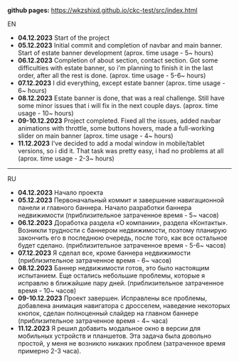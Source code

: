 **github pages:** https://wkzshixd.github.io/ckc-test/src/index.html

EN 
- **04.12.2023**
  Start of the project
- **05.12.2023**
  Initial commit and completion of navbar and main banner. Start of estate banner development (aprox. time usage - 5~ hours)
- **06.12.2023**
  Completion of about section, contact section. Got some difficulties with estate banner, so i'm planning to finish it in the last order, after all the rest is done. (aprox. time usage - 5-6~ hours)
- **07.12.2023**
  I did everything, except estate banner (aprox. time usage - 6~ hours)
- **08.12.2023**
  Estate banner is done, that was a real challenge. Still have some minor issues that i will fix in the next couple days. (aprox. time usage - 10~ hours)
- **09-10.12.2023**
  Project completed. Fixed all the issues, added navbar animations with throttle, some buttons hovers, made a full-working slider on main banner (aprox. time usage - 4~ hours)
- **11.12.2023**
  I've decided to add a modal window in mobile/tablet versions, so i did it. That task was pretty easy, i had no problems at all (aprox. time usage - 2-3~ hours)
  
---

RU
- **04.12.2023**
  Начало проекта
- **05.12.2023**
  Первоначальный коммит и завершение навигационной панели и главного баннера. Начало разработки баннера недвижимости (приблизительное затраченное время - 5~ часов)
- **06.12.2023**
  Доработка раздела «О компании», раздела «Контакты». Возникли трудности с баннером недвижимости, поэтому планирую закончить его в последнюю очередь, после того, как все остальное будет сделано. (приблизительное затраченное время - 5-6~ часов)
- **07.12.2023**
  Я сделал все, кроме баннера недвижимости (приблизительное затраченное время - 6~ часов)
- **08.12.2023**
  Баннер недвижимости готов, это было настоящим испытанием. Еще остались небольшие проблемы, которые я исправлю в ближайшие пару дней. (приблизительное затраченное время - 10~ часов)
- **09-10.12.2023**
  Проект завершен. Исправлены все проблемы, добавлена анимация навигатора с дросселем, наведение некоторых кнопок, сделан полноценный слайдер на главном баннере (приблизительное затраченное время - 4~ часа)
- **11.12.2023**
  Я решил добавить модальное окно в версии для мобильных устройств и планшетов. Эта задача была довольно простой, у меня не возникло никаких проблем (затраченное время примерно 2-3 часа).
